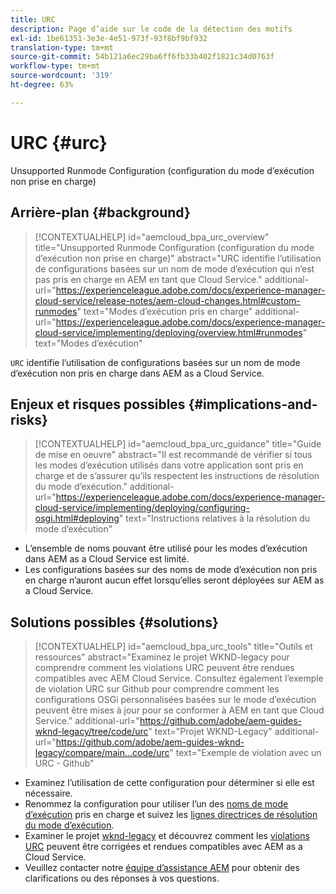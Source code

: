 ```yaml
---
title: URC
description: Page d’aide sur le code de la détection des motifs
exl-id: 1be61351-3e3e-4e51-973f-93f8bf9bf932
translation-type: tm+mt
source-git-commit: 54b121a6ec29ba6ff6fb33b402f1821c34d0763f
workflow-type: tm+mt
source-wordcount: '319'
ht-degree: 63%

---
```


# URC {#urc}

Unsupported Runmode Configuration (configuration du mode d’exécution non prise en charge)

## Arrière-plan {#background}

>[!CONTEXTUALHELP]
>id="aemcloud_bpa_urc_overview"
>title="Unsupported Runmode Configuration (configuration du mode d’exécution non prise en charge)"
>abstract="URC identifie l’utilisation de configurations basées sur un nom de mode d’exécution qui n’est pas pris en charge en AEM en tant que Cloud Service."
>additional-url="https://experienceleague.adobe.com/docs/experience-manager-cloud-service/release-notes/aem-cloud-changes.html#custom-runmodes" text="Modes d’exécution pris en charge"
>additional-url="https://experienceleague.adobe.com/docs/experience-manager-cloud-service/implementing/deploying/overview.html#runmodes" text="Modes d’exécution"

`URC` identifie l’utilisation de configurations basées sur un nom de mode d’exécution non pris en charge dans AEM as a Cloud Service.

## Enjeux et risques possibles {#implications-and-risks}

>[!CONTEXTUALHELP]
>id="aemcloud_bpa_urc_guidance"
>title="Guide de mise en oeuvre"
>abstract="Il est recommandé de vérifier si tous les modes d’exécution utilisés dans votre application sont pris en charge et de s’assurer qu’ils respectent les instructions de résolution du mode d’exécution."
>additional-url="https://experienceleague.adobe.com/docs/experience-manager-cloud-service/implementing/deploying/configuring-osgi.html#deploying" text="Instructions relatives à la résolution du mode d’exécution"

* L’ensemble de noms pouvant être utilisé pour les modes d’exécution dans AEM as a Cloud Service est limité.
* Les configurations basées sur des noms de mode d’exécution non pris en charge n’auront aucun effet lorsqu’elles seront déployées sur AEM as a Cloud Service.

## Solutions possibles {#solutions}

>[!CONTEXTUALHELP]
>id="aemcloud_bpa_urc_tools"
>title="Outils et ressources"
>abstract="Examinez le projet WKND-legacy pour comprendre comment les violations URC peuvent être rendues compatibles avec AEM Cloud Service. Consultez également l’exemple de violation URC sur Github pour comprendre comment les configurations OSGi personnalisées basées sur le mode d’exécution peuvent être mises à jour pour se conformer à AEM en tant que Cloud Service."
>additional-url="https://github.com/adobe/aem-guides-wknd-legacy/tree/code/urc" text="Projet WKND-Legacy"
>additional-url="https://github.com/adobe/aem-guides-wknd-legacy/compare/main...code/urc" text="Exemple de violation avec un URC - Github"

* Examinez l’utilisation de cette configuration pour déterminer si elle est nécessaire.
* Renommez la configuration pour utiliser l’un des [noms de mode d’exécution](https://experienceleague.adobe.com/docs/experience-manager-cloud-service/release-notes/aem-cloud-changes.html?lang=fr#custom-runmodes) pris en charge et suivez les [lignes directrices de résolution du mode d’exécution](https://experienceleague.adobe.com/docs/experience-manager-cloud-service/implementing/deploying/configuring-osgi.html?lang=fr#runmode-resolution).
* Examiner le projet [wknd-legacy](https://github.com/adobe/aem-guides-wknd-legacy/tree/code/urc) et découvrez comment les [violations URC](https://github.com/adobe/aem-guides-wknd-legacy/compare/main...code/urc) peuvent être corrigées et rendues compatibles avec AEM as a Cloud Service.
* Veuillez contacter notre [équipe d’assistance AEM](https://helpx.adobe.com/fr/enterprise/using/support-for-experience-cloud.html) pour obtenir des clarifications ou des réponses à vos questions.
